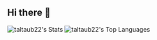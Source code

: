 ## Hi there 👋

![taltaub22's Stats](https://github-readme-stats.vercel.app/api?username=taltaub22&theme=vue-dark&show_icons=true&hide_border=false&count_private=true)
![taltaub22's Top Languages](https://github-readme-stats.vercel.app/api/top-langs/?username=taltaub22&theme=vue-dark&show_icons=true&hide_border=false&layout=compact)
